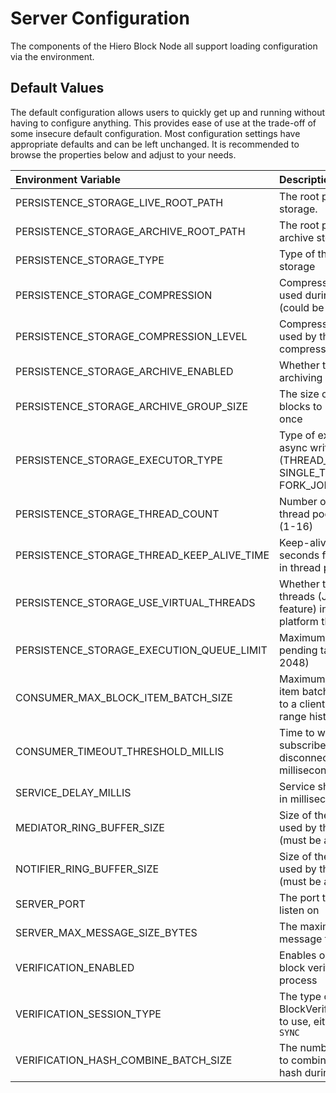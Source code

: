 # Server Configuration

The components of the Hiero Block Node all support loading configuration via the
environment.

## Default Values

The default configuration allows users to quickly get up and running without having to configure anything. This provides
ease of use at the trade-off of some insecure default configuration. Most configuration settings have appropriate
defaults and can be left unchanged. It is recommended to browse the properties below and adjust to your needs.

| Environment Variable                       | Description                                                                                  | Default Value                         |
|:-------------------------------------------|:---------------------------------------------------------------------------------------------|:--------------------------------------|
| PERSISTENCE_STORAGE_LIVE_ROOT_PATH         | The root path for the live storage.                                                          | /opt/hashgraph/blocknode/data/live    |
| PERSISTENCE_STORAGE_ARCHIVE_ROOT_PATH      | The root path for the archive storage.                                                       | /opt/hashgraph/blocknode/data/archive |
| PERSISTENCE_STORAGE_TYPE                   | Type of the persistence storage                                                              | BLOCK_AS_LOCAL_FILE                   |
| PERSISTENCE_STORAGE_COMPRESSION            | Compression algorithm used during persistence (could be none as well)                        | ZSTD                                  |
| PERSISTENCE_STORAGE_COMPRESSION_LEVEL      | Compression level to be used by the compression algorithm                                    | 3                                     |
| PERSISTENCE_STORAGE_ARCHIVE_ENABLED        | Whether to enable archiving of blocks                                                        | true                                  |
| PERSISTENCE_STORAGE_ARCHIVE_GROUP_SIZE     | The size of the group of blocks to be archived at once                                       | 1_000                                 |
| PERSISTENCE_STORAGE_EXECUTOR_TYPE          | Type of executor for async writers (THREAD_POOL, SINGLE_THREAD, FORK_JOIN)                   | THREAD_POOL                           |
| PERSISTENCE_STORAGE_THREAD_COUNT           | Number of threads for thread pool executor (1-16)                                            | 6                                     |
| PERSISTENCE_STORAGE_THREAD_KEEP_ALIVE_TIME | Keep-alive time in seconds for idle threads in thread pool                                   | 60                                    |
| PERSISTENCE_STORAGE_USE_VIRTUAL_THREADS    | Whether to use virtual threads (Java 21 feature) instead of platform threads                 | false                                 |
| PERSISTENCE_STORAGE_EXECUTION_QUEUE_LIMIT  | Maximum queue size for pending tasks (64-2048)                                               | 1024                                  |
| CONSUMER_MAX_BLOCK_ITEM_BATCH_SIZE         | Maximum size of block item batches streamed to a client for closed-range historical requests | 1000                                  |
| CONSUMER_TIMEOUT_THRESHOLD_MILLIS          | Time to wait for subscribers before disconnecting in milliseconds                            | 1500                                  |
| SERVICE_DELAY_MILLIS                       | Service shutdown delay in milliseconds                                                       | 500                                   |
| MEDIATOR_RING_BUFFER_SIZE                  | Size of the ring buffer used by the mediator (must be a power of 2)                          | 67108864                              |
| NOTIFIER_RING_BUFFER_SIZE                  | Size of the ring buffer used by the notifier (must be a power of 2)                          | 2048                                  |
| SERVER_PORT                                | The port the server will listen on                                                           | 40840                                 |
| SERVER_MAX_MESSAGE_SIZE_BYTES              | The maximum size of a message frame in bytes                                                 | 1048576                               |
| VERIFICATION_ENABLED                       | Enables or disables the block verification process                                           | true                                  |
| VERIFICATION_SESSION_TYPE                  | The type of BlockVerificationSession to use, either `ASYNC` or `SYNC`                        | ASYNC                                 |
| VERIFICATION_HASH_COMBINE_BATCH_SIZE       | The number of hashes to combine into a single hash during verification                       | 32                                    |

